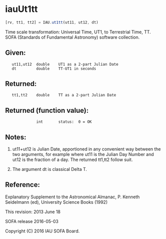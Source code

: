 # iauUt1tt

```js
[rv, tt1, tt2] = IAU.ut1tt(ut11, ut12, dt)
```

Time scale transformation:  Universal Time, UT1, to Terrestrial
Time, TT.
SOFA (Standards of Fundamental Astronomy) software collection.


## Given:
```
   ut11,ut12  double    UT1 as a 2-part Julian Date
   dt         double    TT-UT1 in seconds
```

## Returned:
```
   tt1,tt2    double    TT as a 2-part Julian Date
```

## Returned (function value):
```
              int       status:  0 = OK
```

## Notes:

1) ut11+ut12 is Julian Date, apportioned in any convenient way
   between the two arguments, for example where ut11 is the Julian
   Day Number and ut12 is the fraction of a day.  The returned
   tt1,tt2 follow suit.

2) The argument dt is classical Delta T.

## Reference:

   Explanatory Supplement to the Astronomical Almanac,
   P. Kenneth Seidelmann (ed), University Science Books (1992)

This revision:  2013 June 18

SOFA release 2016-05-03

Copyright (C) 2016 IAU SOFA Board.